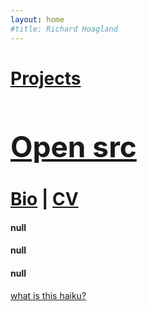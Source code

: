 ```yaml
---
layout: home
#title: Richard Hoagland
---
```


<div class='shader'>
  <canvas id="shader_1" width="1280" height="720"></canvas>
</div>

<!--<div class="right">-->
  <div class="row" style="margin-left:0px">
    <div class="col-xs-10 col-sm-6 col-md-4" style="padding-bottom:10px">
      <div class="home">
        <h1><a href="/projects.html" alttext="Projects">Projects</a></h1>
        <!--<h1 style="font-size: 42px"><a href="/open_source_images.html" alttext="open source images">Machines</a></h1>-->
        <h1 style="font-size: 46px"><a href="/opn_src.html" alttext="open source images">Open src</a></h1>
        <h1><a href="https://en.wikipedia.org/wiki/Richard_C._Hoagland" alttext="Bio">Bio</a> | <a href="https://docs.google.com/document/d/e/2PACX-1vTMPQWkPGGejQxbwm_s-BfWE3flYh5QWYqS56OQ73JTfabw68ZkjNloso2w-pjq93O7E7EPzvci-SV6/pub" alttext="Bio">CV</a></h1>
        <div class="haikuContainer">
        <h4 id="lineOne">null</h4>
        <h4 id="lineTwo">null</h4>
        <h4 id="lineThree">null</h4>
        <a href="/projects/tilly.html" alttext="TillyAndTelly">what is this haiku?</a>
        </div>
        <!--<a href="/portfolio.html" alttext="Portfolio">Writings</a>
        <a href="/portfolio.html" alttext="Portfolio">Artist Statement</a>
        <a href="/portfolio.html" alttext="Portfolio">Bio</a>
        <a href="/portfolio.html" alttext="Portfolio">CV</a>-->
      </div>
    </div>
  </div>
<!--</div>-->

<!--/bio.html-->
